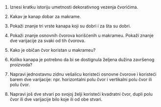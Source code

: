 1.  Iznesi kratku istoriju umetnosti dekorativnog vezenja čvorićima.

2.  Kakav je kanap dobar za makrame.

3.  Pokaži znanje tri vrste kanapa koji su dobri i za šta su dobri.

4.  Pokaži znanje osnovnih čvorova korišćenih u makrameu. Pokaži znanje
    dve varijacije za svaki od tih čvorova.

5.  Kako je običan čvor koristan u makrameu?

6.  Koliko kanapa je potrebno da bi se dostignula željena dužina
    završenog proizvoda?

7.  Napravi jednostavnu zidnu vešalicu koristeći osnovne čvorove i
    koristeći barem dve varijacije: npr. horizontalni polu čvor i
    vertikalni polu čvor ili polu čvor.

8.  Napravi još dve stvari po svojoj želji koristeći kvadratni čvor,
    dupli polu čvor ili dve varijacije bilo koje ili od obe stvari.

